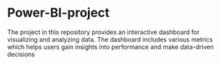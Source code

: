 # Power-BI-project
The project in this repository provides an interactive dashboard for visualizing and analyzing data. The dashboard includes various metrics which helps users gain insights into performance and make data-driven decisions 
